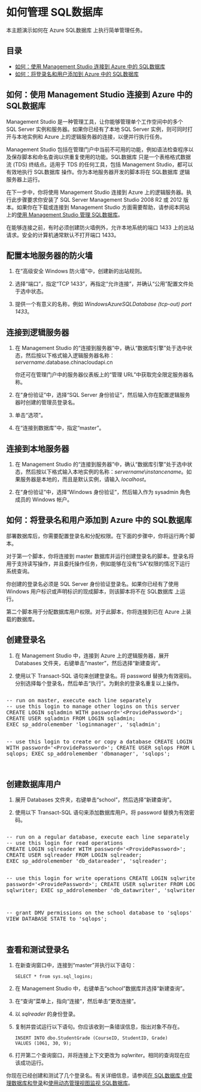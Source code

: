 <properties umbracoNaviHide="0" pageTitle="How to Manage SQL数据库" metaKeywords="Azure SQL数据库, SQL数据库, manage SQL数据库, add logins, connect to SQL数据库" description="Learn how to manage Azure SQL数据库." linkid="devnav-manage-services-cloud-services" urlDisplayName="Cloud Services" headerExpose="" footerExpose="" disqusComments="1" title="How to Manage SQL数据库" authors="" />

# <span id="swap"></span></a>如何管理 SQL数据库

本主题演示如何在 Azure SQL数据库 上执行简单管理任务。

## 目录

-   [如何：使用 Management Studio 连接到 Azure 中的 SQL数据库][如何：使用 Management Studio 连接到 Azure 中的 SQL数据库]
-   [如何：将登录名和用户添加到 Azure 中的 SQL数据库][如何：将登录名和用户添加到 Azure 中的 SQL数据库]

## <span id="connect"></span></a>如何：使用 Management Studio 连接到 Azure 中的 SQL数据库

Management Studio 是一种管理工具，让你能够管理单个工作空间中的多个 SQL Server 实例和服务器。如果你已经有了本地 SQL Server 实例，则可同时打开与本地实例和 Azure 上的逻辑服务器的连接，以便并行执行任务。

Management Studio 包括在管理门户中当前不可用的功能，例如语法检查程序以及保存脚本和命名查询以供重复使用的功能。SQL数据库 只是一个表格格式数据流 (TDS) 终结点。适用于 TDS 的任何工具，包括 Management Studio，都可以有效地执行 SQL数据库 操作。你为本地服务器开发的脚本将在 SQL数据库 逻辑服务器上运行。

在下一步中，你将使用 Management Studio 连接到 Azure 上的逻辑服务器。执行此步骤要求你安装了 SQL Server Management Studio 2008 R2 或 2012 版本。如果你在下载或连接到 Management Studio 方面需要帮助，请参阅本网站上的[使用 Management Studio 管理 SQL数据库][使用 Management Studio 管理 SQL数据库]。

在能够连接之前，有时必须创建防火墙例外，允许本地系统的端口 1433 上的出站请求。安全的计算机通常默认不打开端口 1433。

## 配置本地服务器的防火墙

1.  在“高级安全 Windows 防火墙”中，创建新的出站规则。

2.  选择“端口”，指定“TCP 1433”，再指定“允许连接”，并确认“公用”配置文件处于选中状态。

3.  提供一个有意义的名称，例如 *WindowsAzureSQLDatabase (tcp-out) port 1433*。

## 连接到逻辑服务器

1.  在 Management Studio 的“连接到服务器”中，确认“数据库引擎”处于选中状态，然后按以下格式输入逻辑服务器名称：*servername*.database.chinacloudapi.cn

    你还可在管理门户中的服务器仪表板上的“管理 URL”中获取完全限定服务器名称。

2.  在“身份验证”中，选择“SQL Server 身份验证”，然后输入你在配置逻辑服务器时创建的管理员登录名。

3.  单击“选项”。

4.  在“连接到数据库”中，指定“master”。

## 连接到本地服务器

1.  在 Management Studio 的“连接到服务器”中，确认“数据库引擎”处于选中状态，然后按以下格式输入本地实例的名称：*servername*\\*instancename*。如果服务器是本地的，而且是默认实例，请输入 *localhost*。

2.  在“身份验证”中，选择“Windows 身份验证”，然后输入作为 sysadmin 角色成员的 Windows 帐户。

## <span id="addlogins"></span></a>如何：将登录名和用户添加到 Azure 中的 SQL数据库

部署数据库后，你需要配置登录名和分配权限。在下面的步骤中，你将运行两个脚本。

对于第一个脚本，你将连接到 master 数据库并运行创建登录名的脚本。登录名将用于支持读写操作，并且委托操作任务，例如能够在没有“SA”权限的情况下运行系统查询。

你创建的登录名必须是 SQL Server 身份验证登录名。如果你已经有了使用 Windows 用户标识或声明标识的现成脚本，则该脚本将不在 SQL数据库 上运行。

第二个脚本用于分配数据库用户权限。对于此脚本，你将连接到已在 Azure 上装载的数据库。

## 创建登录名

1.  在 Management Studio 中，连接到 Azure 上的逻辑服务器，展开 Databases 文件夹，右键单击“master”，然后选择“新建查询”。

2.  使用以下 Transact-SQL 语句来创建登录名。将 password 替换为有效密码。分别选择每个登录名，然后单击“执行”。为剩余的登录名重复以上操作。

<div style="width:auto; height:auto; overflow:auto"><pre>
-- run on master, execute each line separately
-- use this login to manage other logins on this server
CREATE LOGIN sqladmin WITH password='&lt;ProvidePassword&gt;'; 
CREATE USER sqladmin FROM LOGIN sqladmin;
EXEC sp_addrolemember 'loginmanager', 'sqladmin';

-- use this login to create or copy a database
CREATE LOGIN sqlops WITH password='&lt;ProvidePassword&gt;';
CREATE USER sqlops FROM LOGIN sqlops;
EXEC sp_addrolemember 'dbmanager', 'sqlops';
</pre></div>

## 创建数据库用户

1.  展开 Databases 文件夹，右键单击“school”，然后选择“新建查询”。

2.  使用以下 Transact-SQL 语句来添加数据库用户。将 password 替换为有效密码。

<div style="width:auto; height:auto; overflow:auto"><pre>
-- run on a regular database, execute each line separately
-- use this login for read operations
CREATE LOGIN sqlreader WITH password='&lt;ProvidePassword&gt;';
CREATE USER sqlreader FROM LOGIN sqlreader;
EXEC sp_addrolemember 'db_datareader', 'sqlreader';

-- use this login for write operations
CREATE LOGIN sqlwriter WITH password='&lt;ProvidePassword&gt;';
CREATE USER sqlwriter FROM LOGIN sqlwriter;
EXEC sp_addrolemember 'db_datawriter', 'sqlwriter';

-- grant DMV permissions on the school database to 'sqlops'
GRANT VIEW DATABASE STATE to 'sqlops';
</pre></div>

## 查看和测试登录名

1.  在新查询窗口中，连接到“master”并执行以下语句：

        SELECT * from sys.sql_logins;

2.  在 Management Studio 中，右键单击“school”数据库并选择“新建查询”。

3.  在“查询”菜单上，指向“连接”，然后单击“更改连接”。

4.  以 *sqlreader* 的身份登录。

5.  复制并尝试运行以下语句。你应该收到一条错误信息，指出对象不存在。

        INSERT INTO dbo.StudentGrade (CourseID, StudentID, Grade)
        VALUES (1061, 30, 9);

6.  打开第二个查询窗口，并将连接上下文更改为 *sqlwriter*。相同的查询现在应该成功运行。

你现在已经创建和测试了几个登录名。有关详细信息，请参阅[在 SQL数据库 中管理数据库和登录][在 SQL数据库 中管理数据库和登录]和[使用动态管理视图监视 SQL数据库][使用动态管理视图监视 SQL数据库]。

  [如何：使用 Management Studio 连接到 Azure 中的 SQL数据库]: #connect
  [如何：将登录名和用户添加到 Azure 中的 SQL数据库]: #addlogins
  [使用 Management Studio 管理 SQL数据库]: http://www.azure.com/zh-cn/develop/net/common-tasks/sql-azure-management/
  [在 SQL数据库 中管理数据库和登录]: http://msdn.microsoft.com/zh-cn/library/azure/ee336235.aspx
  [使用动态管理视图监视 SQL数据库]: http://msdn.microsoft.com/zh-cn/library/azure/ff394114.aspx

